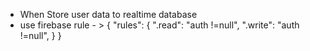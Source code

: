 * When Store user data to realtime database 
* use firebase rule - >  {
  "rules": {
  ".read": "auth !=null",
  ".write": "auth !=null",
  }
  }
